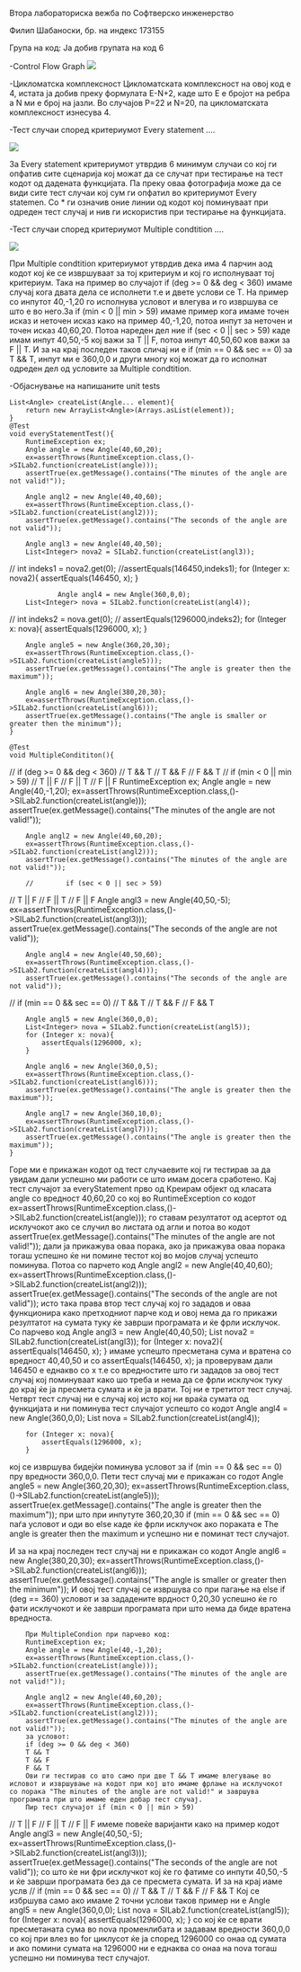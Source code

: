 Втора лабораториска вежба по Софтверско инженерство

Филип Шабаноски, бр. на индекс 173155

Група на код: Ја добив групата на код 6

-Control Flow Graph
![](/image/cfg.jpg)

-Цикломатска комплексност Цикломатската комплексност на овој код е 4, истата ја добив преку формулата E-N+2, каде што Е е бројот на ребра а N ми е број на јазли. Во случајoв P=22 и N=20, па цикломатската комплексност изнесува 4.

-Тест случаи според критериумот Every statement ....

![](/kriteria/pic1.png)

За Every statement критериумот утврдив 6 минимум случаи со кој ги опфатив сите сценарија кој можат да се случат при тестирање на тест кодот од дадената функцијата. Па преку оваа фотографија може да се види сите тест случаи кој сум ги опфатил во критериумот Every statemen.
Со * ги означив оние линии од кодот кој поминуваат при одреден тест случај и нив ги искористив при тестирање на функцијата.

-Тест случаи според критериумот Multiple condtition ....

![](/kriteria/pic2.png)

При Multiple condtition критериумот утврдив дека има 4 парчин аод кодот кој ќе се извршуваат за тој критериум и кој го исполнуваат тој критериум. Така на пример во случајот if (deg >= 0 && deg < 360) имаме случај кога двата дела се исполнети т.е и двете услови се T.
На пример со инпутот 40,-1,20 го исполнува условот и влегува и го извршува се што е во него.За if (min < 0 || min > 59) имаме пример кога имаме точен исказ и неточен исказ како на пример 40,-1,20, потоа инпут за неточен и точен исказ 40,60,20.
Потоа нареден дел ние if (sec < 0 || sec > 59) каде имам инпут 40,50,-5 кој важи за T || F, потоа инпут 40,50,60 ков важи за F || T.
И за на крај последен таков сличај ни е if (min == 0 && sec == 0) за T && T, инпут ми е 360,0,0 и други многу кој можат да го исполнат одреден дел од условите за Multiple condtition. 

-Објаснување на напишаните unit tests 

    List<Angle> createList(Angle... element){
        return new ArrayList<Angle>(Arrays.asList(element));
    }
    @Test
    void everyStatementTest(){
        RuntimeException ex;
        Angle angle = new Angle(40,60,20);
        ex=assertThrows(RuntimeException.class,()->SILab2.function(createList(angle)));
        assertTrue(ex.getMessage().contains("The minutes of the angle are not valid!"));

        Angle angl2 = new Angle(40,40,60);
        ex=assertThrows(RuntimeException.class,()->SILab2.function(createList(angl2)));
        assertTrue(ex.getMessage().contains("The seconds of the angle are not valid"));

        Angle angl3 = new Angle(40,40,50);
        List<Integer> nova2 = SILab2.function(createList(angl3));
//        int indeks1 = nova2.get(0);
        //assertEquals(146450,indeks1);
        for (Integer x: nova2){
            assertEquals(146450, x);
        }

                Angle angl4 = new Angle(360,0,0);
        List<Integer> nova = SILab2.function(createList(angl4));
//        int indeks2 = nova.get(0);
//            assertEquals(1296000,indeks2);
        for (Integer x: nova){
            assertEquals(1296000, x);
        }


        Angle angle5 = new Angle(360,20,30);
        ex=assertThrows(RuntimeException.class,()->SILab2.function(createList(angle5)));
        assertTrue(ex.getMessage().contains("The angle is greater then the maximum"));

        Angle angl6 = new Angle(380,20,30);
        ex=assertThrows(RuntimeException.class,()->SILab2.function(createList(angl6)));
        assertTrue(ex.getMessage().contains("The angle is smaller or greater then the minimum"));
    }

    @Test
    void MultipleCondititon(){
//        if (deg >= 0 && deg < 360)
//        T && T
//        T && F
//        F && T
//        if (min < 0 || min > 59)
//        T || F
//        F || T
//        F || F
        RuntimeException ex;
        Angle angle = new Angle(40,-1,20);
        ex=assertThrows(RuntimeException.class,()->SILab2.function(createList(angle)));
        assertTrue(ex.getMessage().contains("The minutes of the angle are not valid!"));

        Angle angl2 = new Angle(40,60,20);
        ex=assertThrows(RuntimeException.class,()->SILab2.function(createList(angl2)));
        assertTrue(ex.getMessage().contains("The minutes of the angle are not valid!"));

        //        if (sec < 0 || sec > 59)
//        T || F
//        F || T
//        F || F
        Angle angl3 = new Angle(40,50,-5);
        ex=assertThrows(RuntimeException.class,()->SILab2.function(createList(angl3)));
        assertTrue(ex.getMessage().contains("The seconds of the angle are not valid"));

        Angle angl4 = new Angle(40,50,60);
        ex=assertThrows(RuntimeException.class,()->SILab2.function(createList(angl4)));
        assertTrue(ex.getMessage().contains("The seconds of the angle are not valid"));


//        if (min == 0 && sec == 0)
//        T && T
//        T && F
//        F && T

        Angle angl5 = new Angle(360,0,0);
        List<Integer> nova = SILab2.function(createList(angl5));
        for (Integer x: nova){
            assertEquals(1296000, x);
        }

        Angle angl6 = new Angle(360,0,5);
        ex=assertThrows(RuntimeException.class,()->SILab2.function(createList(angl6)));
        assertTrue(ex.getMessage().contains("The angle is greater then the maximum"));

        Angle angl7 = new Angle(360,10,0);
        ex=assertThrows(RuntimeException.class,()->SILab2.function(createList(angl7)));
        assertTrue(ex.getMessage().contains("The angle is greater then the maximum"));
    }
Горе ми е прикажан кодот од тест случаевите кој ги тестирав за да увидам дали успешно ми работи се што имам досега сработено.
Кај тест случајот за everyStatement прво од Креирам објект од класата angle со вредност 40,60,20 со кој во RuntimeException со кодот ex=assertThrows(RuntimeException.class,()->SILab2.function(createList(angle))); го ставам резултатот од асертот од исклучокот ако се случил во листата од агли и потоа во кодот assertTrue(ex.getMessage().contains("The minutes of the angle are not valid!")); дали ја прикажува оваа порака, ако ја прикажува оваа порака тогаш успешно ќе ни помине тестот кој во мојов случај успешто поминува.
Потоа со парчето код    Angle angl2 = new Angle(40,40,60);
        ex=assertThrows(RuntimeException.class,()->SILab2.function(createList(angl2)));
        assertTrue(ex.getMessage().contains("The seconds of the angle are not valid")); исто така права втор тест случај кој го зададов и оваа функционира како претходниот парче код и овој нема да го прикажи резултатот на сумата туку ќе заврши програмата и ќе фрли исклучок. Со парчево код Angle angl3 = new Angle(40,40,50);
        List<Integer> nova2 = SILab2.function(createList(angl3));
        for (Integer x: nova2){
            assertEquals(146450, x);
 } имаме успешто пресметана сума и вратена со вредност 40,40,50 и со assertEquals(146450, x); ја проверувам дали 146450 е еднакво со x т.е со вредностите што ги зададов за овој тест случај кој поминуваат како шо треба и нема да се фрли исклучок туку до крај ќе ја пресмета сумата и ќе ја врати.
 Тој ни е третитот тест случај. Четврт тест случај ни е случај кој исто кој ни враќа сумата од функцијата и ни поминува тест случајот успешто со кодот   Angle angl4 = new Angle(360,0,0);
        List<Integer> nova = SILab2.function(createList(angl4));

        for (Integer x: nova){
            assertEquals(1296000, x);
        }
кој се извршува бидејќи поминува условот за  if (min == 0 && sec == 0) пру вредности 360,0,0.
Пети тест случај ми е прикажан со годот 
        Angle angle5 = new Angle(360,20,30);
        ex=assertThrows(RuntimeException.class,()->SILab2.function(createList(angle5)));
        assertTrue(ex.getMessage().contains("The angle is greater then the maximum"));
        при што при инпутуте 360,20,30  if (min == 0 && sec == 0) паѓа условот и оди во else
        каде ќе фрли исклучок ако пораката е The angle is greater then the maximum и успешно ни е поминат тест случајот.
 
 И за на крај последен тест случај ни е прикажан со кодот  Angle angl6 = new Angle(380,20,30);
        ex=assertThrows(RuntimeException.class,()->SILab2.function(createList(angl6)));
        assertTrue(ex.getMessage().contains("The angle is smaller or greater then the minimum"));
        И овој тест случај се извршува со при пагање на  else if (deg == 360) условот и за зададените врдност 0,20,30 успешно ќе го фати исклучокот и ќе заврши програмата при што нема да биде вратена вредноста.
        
        При MultipleCondion при парчево код:
        RuntimeException ex;
        Angle angle = new Angle(40,-1,20);
        ex=assertThrows(RuntimeException.class,()->SILab2.function(createList(angle)));
        assertTrue(ex.getMessage().contains("The minutes of the angle are not valid!"));

        Angle angl2 = new Angle(40,60,20);
        ex=assertThrows(RuntimeException.class,()->SILab2.function(createList(angl2)));
        assertTrue(ex.getMessage().contains("The minutes of the angle are not valid!"));
        за условот:    
        if (deg >= 0 && deg < 360)
        T && T
        T && F
        F && T
        Ови ги тестирав со што само при две T && T имаме влегување во исловот и извршување на кодот при кој што имаме фрлање на исклучокот  со порака "The minutes of the angle are not valid!" и завршува програмата при што имаме еден добар тест случај.
        Пир тест случајот if (min < 0 || min > 59)
//        T || F
//        F || T
//        F || F
имеме повеќе варијанти како на пример кодот    Angle angl3 = new Angle(40,50,-5);
        ex=assertThrows(RuntimeException.class,()->SILab2.function(createList(angl3)));
        assertTrue(ex.getMessage().contains("The seconds of the angle are not valid")); со што ќе ни фри исклучкот кој ќе го фатиме со инпути 40,50,-5 и ќе заврши програмата без да се пресмета сумата.
        И за на крај иаме услв 
//        if (min == 0 && sec == 0)
//        T && T
//        T && F
//        F && T
Кој се избршува само ако имаме 2 точни услови таков пример ни е    Angle angl5 = new Angle(360,0,0);
        List<Integer> nova = SILab2.function(createList(angl5));
        for (Integer x: nova){
            assertEquals(1296000, x);
        }
    со кој ќе се врати пресметаната сума во nova променлибата и задавам вредности 360,0,0 со кој при влез во for циклусот ќе ја според
    1296000 со онаа од сумата и ако помини сумата на 1296000 ни е еднаква со онаа на nova
    тогаш успешно ни поминува тест случајот.
